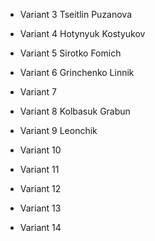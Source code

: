 * Variant 3 Tseitlin Puzanova

* Variant 4 Hotynyuk Kostyukov

* Variant 5 Sirotko Fomich

* Variant 6 Grinchenko Linnik

* Variant 7 

* Variant 8 Kolbasuk Grabun

* Variant 9 Leonchik

* Variant 10

* Variant 11

* Variant 12

* Variant 13

* Variant 14
